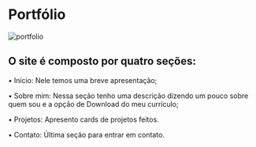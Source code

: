 #                                                       Portfólio 


![portfolio](https://user-images.githubusercontent.com/102122525/216364789-492bdde5-8c16-4b62-a03e-120669bc6ab1.png)




## O site é composto por quatro seções:

• Início: Nele temos uma breve apresentação;

• Sobre mim: Nessa seção tenho uma descrição dizendo um pouco sobre quem sou e a opção de Download do meu currículo;

• Projetos: Apresento cards de projetos feitos.

• Contato: Última seção para entrar em contato.

